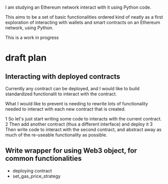 I am studying an Ethereum network interact with it using Python code.

This aims to be a set of basic functionalities ordered kind of neatly as a first exploration of interacting with wallets and smart contracts on an Ethereum network, using Python.

This is a work in progress

# draft plan

## Interacting with deployed contracts
Currently any contract can be deployed, and I would like to build standardized functionalit to interact with the contract.

What I would like to prevent is needing to rewrite lots of functionality needed to interact with each new contract that is created.

1 So let's just start writing some code to interacts with the current contract.
2 Then add another contract (thus a different interface) and deploy it
3 Then write code to interact with the second contract, and abstract away as much of the re-useable functionality as possible.

## Write wrapper for using Web3 object, for common functionalities
- deploying contract
- set_gas_price_strategy

